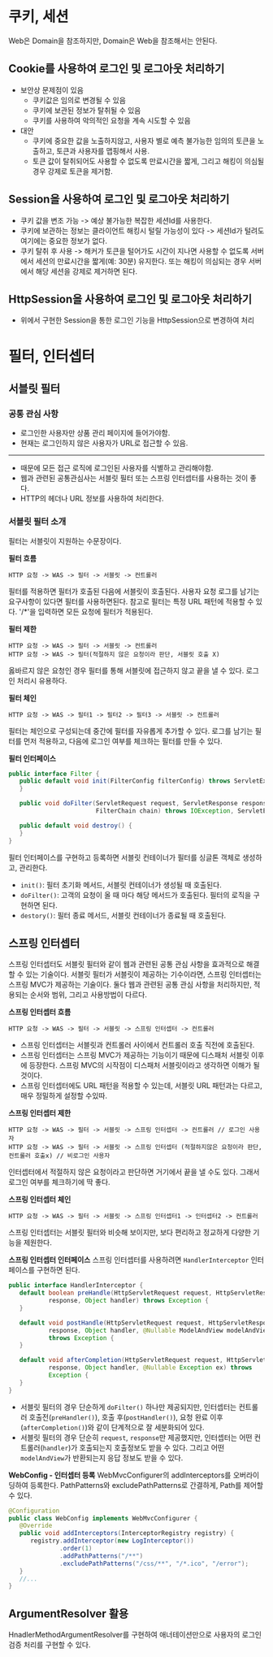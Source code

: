 # 쿠키, 세션

Web은 Domain을 참조하지만, Domain은 Web을 참조해서는 안된다.

## Cookie를 사용하여 로그인 및 로그아웃 처리하기
 - 보안상 문제점이 있음
   - 쿠키값은 임의로 변경될 수 있음
   - 쿠키에 보관된 정보가 탈취될 수 있음
   - 쿠키를 사용하여 악의적인 요청을 계속 시도할 수 있음
 - 대안
   - 쿠키에 중요한 값을 노출하지않고, 사용자 별로 예측 불가능한 임의의 토큰을 노출하고, 토큰과 사용자를 맵핑해서 사용.
   - 토큰 값이 탈취되어도 사용할 수 없도록 만료시간을 짧게, 그리고 해킹이 의심될 경우 강제로 토큰을 제거함.

## Session을 사용하여 로그인 및 로그아웃 처리하기
 - 쿠키 값을 변조 가능 -> 예상 불가능한 복잡한 세션Id를 사용한다.
 - 쿠키에 보관하는 정보는 클라이언트 해킹시 털릴 가능성이 있다 -> 세션Id가 털려도 여기에는 중요한 정보가 없다.
 - 쿠키 탈취 후 사용 -> 해커가 토큰을 털어가도 시간이 지나면 사용할 수 없도록 서버에서 세션의 만료시간을 짧게(예: 30분) 유지한다. 또는 해킹이 의심되는 경우 서버에서 해당 세션을 강제로 제거하면 된다.

## HttpSession을 사용하여 로그인 및 로그아웃 처리하기
 - 위에서 구현한 Session을 통한 로그인 기능을 HttpSession으로 변경하여 처리

# 필터, 인터셉터

## 서블릿 필터

### 공통 관심 사항
- 로그인한 사용자만 상품 관리 페이지에 들어가야함.
- 현재는 로그인하지 않은 사용자가 URL로 접근할 수 있음.
---
- 때문에 모든 접근 로직에 로그인된 사용자를 식별하고 관리해야함.
- 웹과 관련된 공통관심사는 서블릿 필터 또는 스프링 인터셉터를 사용하는 것이 좋다.
- HTTP의 헤더나 URL 정보를 사용하여 처리한다.


### 서블릿 필터 소개
필터는 서블릿이 지원하는 수문장이다.

**필터 흐름**
```
HTTP 요청 -> WAS -> 필터 -> 서블릿 -> 컨트롤러
```
필터를 적용하면 필터가 호출된 다음에 서블릿이 호출된다. 사용자 요청 로그를 남기는 요구사항이 있다면 필터를 사용하면된다.
참고로 필터는 특정 URL 패턴에 적용할 수 있다. '/*'을 입력하면 모든 요청에 필터가 적용된다.

**필터 제한**
```
HTTP 요청 -> WAS -> 필터 -> 서블릿 -> 컨트롤러
HTTP 요청 -> WAS -> 필터(적절하지 않은 요청이라 판단, 서블릿 호출 X)
```
옳바르지 않은 요청인 경우 필터를 통해 서블릿에 접근하지 않고 끝을 낼 수 있다.
로그인 처리시 유용하다.

**필터 체인**
```
HTTP 요청 -> WAS -> 필터1 -> 필터2 -> 필터3 -> 서블릿 -> 컨트롤러
```
필터는 체인으로 구성되는데 중간에 필터를 자유롭게 추가할 수 있다. 로그를 남기는 필터를 먼저 적용하고, 다음에 로그인 여부를 체크하는 필터를 만들 수 있다.

**필터 인터페이스**
```java
public interface Filter {
   public default void init(FilterConfig filterConfig) throws ServletException {
   }

   public void doFilter(ServletRequest request, ServletResponse response,
                        FilterChain chain) throws IOException, ServletException;

   public default void destroy() {
   }
}
```
필터 인터페이스를 구현하고 등록하면 서블릿 컨테이너가 필터를 싱글톤 객체로 생성하고, 관리한다.
- `init()`: 필터 초기화 메서드, 서블릿 컨테이너가 생성될 때 호출된다.
- `doFilter()`: 고객의 요청이 올 때 마다 해당 메서드가 호출된다. 필터의 로직을 구현하면 된다.
- `destory()`: 필터 종료 메서드, 서블릿 컨테이너가 종료될 때 호출된다.

## 스프링 인터셉터
스프링 인터셉터도 서블릿 필터와 같이 웹과 관련된 공통 관심 사항을 효과적으로 해결할 수 있는 기술이다.
서블릿 필터가 서블릿이 제공하는 기수이라면, 스프링 인터셉터는 스프링 MVC가 제공하는 기술이다.
둘다 웹과 관련된 공통 관심 사항을 처리하지만, 적용되는 순서와 범위, 그리고 사용방법이 다르다.

**스프링 인터셉터 흐름**
```
HTTP 요청 -> WAS -> 필터 -> 서블릿 -> 스프링 인터셉터 -> 컨트롤러
```
- 스프링 인터셉터는 서블릿과 컨트롤러 사이에서 컨트롤러 호출 직전에 호출된다.
- 스프링 인터셉터는 스프링 MVC가 제공하는 기능이기 때문에 디스패처 서블릿 이후에 등장한다. 스프링 MVC의 시작점이 디스패처 서블릿이라고 생각하면 이해가 될 것이다.
- 스프링 인터셉터에도 URL 패턴을 적용할 수 있는데, 서블릿 URL 패턴과는 다르고, 매우 정밀하게 설정할 수있따.

**스프링 인터셉터 제한**
```
HTTP 요청 -> WAS -> 필터 -> 서블릿 -> 스프링 인터셉터 -> 컨트롤러 // 로그인 사용자
HTTP 요청 -> WAS -> 필터 -> 서블릿 -> 스프링 인터셉터 (적절하지않은 요청이라 판단, 컨트롤러 호출x) // 비로그인 사용자
```
인터셉터에서 적절하지 않은 요청이라고 판단하면 거기에서 끝을 낼 수도 있다. 그래서 로그인 여부를 체크하기에 딱 좋다.

**스프링 인터셉터 체인**
```
HTTP 요청 -> WAS -> 필터 -> 서블릿 -> 스프링 인터셉터1 -> 인터셉터2 -> 컨트롤러
```

스프링 인터셉터는 서블릿 필터와 비슷해 보이지만, 보다 편리하고 정교하게 다양한 기능을 제원한다.

**스프링 인터셉터 인터페이스**
스프링 인터셉터를 사용하려면 `HandlerInterceptor` 인터페이스를 구현하면 된다.
```java
public interface HandlerInterceptor {
   default boolean preHandle(HttpServletRequest request, HttpServletResponse
           response, Object handler) throws Exception {
   }

   default void postHandle(HttpServletRequest request, HttpServletResponse
           response, Object handler, @Nullable ModelAndView modelAndView)
           throws Exception {
   }

   default void afterCompletion(HttpServletRequest request, HttpServletResponse
           response, Object handler, @Nullable Exception ex) throws
           Exception {
   }
}
```
- 서블릿 필터의 경우 단순하게 `doFilter()` 하나만 제공되지만,
인터셉터는 컨트롤러 호출전(`preHandler()`), 호출 후(`postHandler()`), 요청 완료 이후(`afterCompletion()`)와 같이 단계적으로 잘 세분화되어 있다.
- 서블릿 필터의 경우 단순히 `request`, `response`만 제공했지만, 인터셉터는 어떤 컨트롤러(`handler`)가 호출되는지 호출정보도 받을 수 있다. 그리고 어떤 `modelAndView`가 반환되는지 응답 정보도 받을 수 있다.

**WebConfig - 인터셉터 등록**
WebMvcConfigurer의 addInterceptors를 오버라이딩하여 등록한다.
PathPatterns와 excludePathPatterns로 간결하게, Path를 제어할 수 있다.
```java
@Configuration
public class WebConfig implements WebMvcConfigurer {
   @Override
   public void addInterceptors(InterceptorRegistry registry) {
      registry.addInterceptor(new LogInterceptor())
              .order(1)
              .addPathPatterns("/**")
              .excludePathPatterns("/css/**", "/*.ico", "/error");
   }
   //...
}
```

## ArgumentResolver 활용
HnadlerMethodArgumentResolver를 구현하여 애너테이션만으로 사용자의 로그인 검증 처리를 구현할 수 있다.
